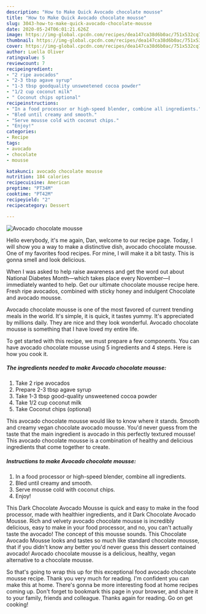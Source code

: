 ```yaml
---
description: "How to Make Quick Avocado chocolate mousse"
title: "How to Make Quick Avocado chocolate mousse"
slug: 3043-how-to-make-quick-avocado-chocolate-mousse
date: 2020-05-24T06:01:21.626Z
image: https://img-global.cpcdn.com/recipes/dea147ca38d6b0ac/751x532cq70/avocado-chocolate-mousse-recipe-main-photo.jpg
thumbnail: https://img-global.cpcdn.com/recipes/dea147ca38d6b0ac/751x532cq70/avocado-chocolate-mousse-recipe-main-photo.jpg
cover: https://img-global.cpcdn.com/recipes/dea147ca38d6b0ac/751x532cq70/avocado-chocolate-mousse-recipe-main-photo.jpg
author: Luella Oliver
ratingvalue: 5
reviewcount: 7
recipeingredient:
- "2 ripe avocados"
- "2-3 tbsp agave syrup"
- "1-3 tbsp goodquality unsweetened cocoa powder"
- "1/2 cup coconut milk"
- " Coconut chips optional"
recipeinstructions:
- "In a food processor or high-speed blender, combine all ingredients."
- "Bled until creamy and smooth."
- "Serve mousse cold with coconut chips."
- "Enjoy!"
categories:
- Recipe
tags:
- avocado
- chocolate
- mousse

katakunci: avocado chocolate mousse 
nutrition: 184 calories
recipecuisine: American
preptime: "PT34M"
cooktime: "PT42M"
recipeyield: "2"
recipecategory: Dessert

---
```



![Avocado chocolate mousse](https://img-global.cpcdn.com/recipes/dea147ca38d6b0ac/751x532cq70/avocado-chocolate-mousse-recipe-main-photo.jpg)

Hello everybody, it's me again, Dan, welcome to our recipe page. Today, I will show you a way to make a distinctive dish, avocado chocolate mousse. One of my favorites food recipes. For mine, I will make it a bit tasty. This is gonna smell and look delicious.

When I was asked to help raise awareness and get the word out about National Diabetes Month—which takes place every November—I immediately wanted to help. Get our ultimate chocolate mousse recipe here. Fresh ripe avocados, combined with sticky honey and indulgent Chocolate and avocado mousse.

Avocado chocolate mousse is one of the most favored of current trending meals in the world. It's simple, it is quick, it tastes yummy. It's appreciated by millions daily. They are nice and they look wonderful. Avocado chocolate mousse is something that I have loved my entire life.


To get started with this recipe, we must prepare a few components. You can have avocado chocolate mousse using 5 ingredients and 4 steps. Here is how you cook it.

<!--inarticleads1-->

##### The ingredients needed to make Avocado chocolate mousse:

1. Take 2 ripe avocados
1. Prepare 2-3 tbsp agave syrup
1. Take 1-3 tbsp good-quality unsweetened cocoa powder
1. Take 1/2 cup coconut milk
1. Take  Coconut chips (optional)


This avocado chocolate mousse would like to know where it stands. Smooth and creamy vegan chocolate avocado mousse. You&#39;d never guess from the taste that the main ingredient is avocado in this perfectly textured mousse! This avocado chocolate mousse is a combination of healthy and delicious ingredients that come together to create. 

<!--inarticleads2-->

##### Instructions to make Avocado chocolate mousse:

1. In a food processor or high-speed blender, combine all ingredients.
1. Bled until creamy and smooth.
1. Serve mousse cold with coconut chips.
1. Enjoy!


This Dark Chocolate Avocado Mousse is quick and easy to make in the food processor, made with healthier ingredients, and it Dark Chocolate Avocado Mousse. Rich and velvety avocado chocolate mousse is incredibly delicious, easy to make in your food processor, and no, you can&#39;t actually taste the avocado! The concept of this mousse sounds. This Chocolate Avocado Mousse looks and tastes so much like standard chocolate mousse, that if you didn&#39;t know any better you&#39;d never guess this dessert contained avocado! Avocado chocolate mousse is a delicious, healthy, vegan alternative to a chocolate mousse. 

So that's going to wrap this up for this exceptional food avocado chocolate mousse recipe. Thank you very much for reading. I'm confident you can make this at home. There's gonna be more interesting food at home recipes coming up. Don't forget to bookmark this page in your browser, and share it to your family, friends and colleague. Thanks again for reading. Go on get cooking!
